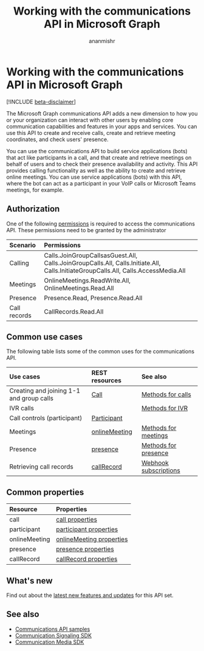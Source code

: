 ﻿---
title: "Working with the communications API in Microsoft Graph"
description: "The Microsoft Graph communications API adds a new dimension to how your apps and services can interact with users by enabling voice and video features."
author: "ananmishr"
doc_type: conceptualPageType
ms.prod: cloud-communications
localization_priority: Priority
---

# Working with the communications API in Microsoft Graph

[!INCLUDE [beta-disclaimer](../../includes/beta-disclaimer.md)]

The Microsoft Graph communications API adds a new dimension to how you or your organization can interact with other users by enabling core communication capabilities and features in your apps and services. You can use this API to create and receive calls, create and retrieve meeting coordinates, and check users' presence.

You can use the communications API to build service applications (bots) that act like participants in a call, and that create and retrieve meetings on behalf of users and to check their presence availability and activity.
This API provides calling functionality as well as the ability to create and retrieve online meetings. You can use service applications (bots) with this API, where the bot can act as a participant in your VoIP calls or Microsoft Teams meetings, for example.

## Authorization

One of the following [permissions](/graph/permissions-reference#calls-permissions) is required to access the communications API. These permissions need to be granted by the administrator

| Scenario     | Permissions                                                                                                                        |
| :----------- | :--------------------------------------------------------------------------------------------------------------------------------- |
| Calling      | Calls.JoinGroupCallsasGuest.All, Calls.JoinGroupCalls.All, Calls.Initiate.All, Calls.InitiateGroupCalls.All, Calls.AccessMedia.All |
| Meetings     | OnlineMeetings.ReadWrite.All, OnlineMeetings.Read.All                                                                              |
| Presence     | Presence.Read, Presence.Read.All                                                                                                   |
| Call records | CallRecords.Read.All                                                                                                               |

## Common use cases

The following table lists some of the common uses for the communications API.

| Use cases                                | REST resources                                                                 | See also                                                                                |
| :--------------------------------------- | :----------------------------------------------------------------------------- | :-------------------------------------------------------------------------------------- |
| Creating and joining 1-1 and group calls | [Call](/graph/api/resources/call?view=graph-rest-beta)                         | [Methods for calls](/graph/api/resources/call?view=graph-rest-beta#methods)             |
| IVR calls                                |                                                                                | [Methods for IVR](/graph/api/resources/calls-api-ivr-overview?view=graph-rest-beta)     |
| Call controls (participant)              | [Participant](/graph/api/resources/participant?view=graph-rest-beta)           |                                                                                         |
| Meetings                                 | [onlineMeeting](/graph/api/resources/onlinemeeting?view=graph-rest-beta)       | [Methods for meetings](/graph/api/resources/onlinemeeting?view=graph-rest-beta#methods) |
| Presence                                 | [presence](/graph/api/resources/presence)                                      | [Methods for presence](/graph/api/resources/presence#methods)                           |
| Retrieving call records                  | [callRecord](/graph/api/resources/callrecords-callrecord?view=graph-rest-beta) | [Webhook subscriptions](/graph/api/resources/webhooks?view=graph-rest-beta)             |

## Common properties

| Resource      | Properties                                                                                     |
| :------------ | :--------------------------------------------------------------------------------------------- |
| call          | [call properties](/graph/api/resources/call?view=graph-rest-beta#properties)                   |
| participant   | [participant properties](/graph/api/resources/participant?view=graph-rest-beta#properties)     |
| onlineMeeting | [onlineMeeting properties](/graph/api/resources/onlinemeeting?view=graph-rest-beta#properties) |
| presence      | [presence properties](/graph/api/resources/presence#properties)                                |
| callRecord    | [callRecord properties](/graph/api/resources/callrecords-callrecord#properties)                |

## What's new

Find out about the [latest new features and updates](/graph/whats-new-overview) for this API set.

## See also

- [Communications API samples](https://github.com/microsoftgraph/microsoft-graph-comms-samples/)
- [Communication Signaling SDK](https://www.nuget.org/packages/Microsoft.Graph.Communications.Calls/1.0.0-prerelease.494)
- [Communication Media SDK](https://www.nuget.org/packages/Microsoft.Graph.Communications.Calls.Media/1.0.0-prerelease.494)
